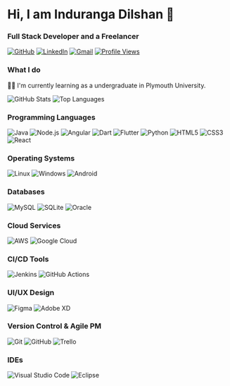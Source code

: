 # Hi, I am Induranga Dilshan 👋

### Full Stack Developer and a Freelancer

[![GitHub](https://img.shields.io/badge/GitHub-%2312100E.svg?style=flat-square&logo=github&logoColor=white)](https://github.com/Induranga2003)
[![LinkedIn](https://img.shields.io/badge/LinkedIn-blue.svg?style=flat-square&logo=linkedin)](https://linkedin.com/in/your-profile)
[![Gmail](https://img.shields.io/badge/Gmail-D14836?style=flat-square&logo=gmail&logoColor=white)](mailto:your-email@gmail.com)
[![Profile Views](https://komarev.com/ghpvc/?username=your-profile&label=Profile%20views)](https://github.com/Induranga2003)

### What I do
👨‍💻 I'm currently learning as a undergraduate in Plymouth University.

![GitHub Stats](https://github-readme-stats.vercel.app/api?username=Induranga2003&show_icons=true&theme=radical)
![Top Languages](https://github-readme-stats.vercel.app/api/top-langs/?username=Induranga2003&layout=compact&theme=radical)

### Programming Languages

![Java](https://img.shields.io/badge/Java-%23ED8B00.svg?style=flat-square&logo=java&logoColor=white)
![Node.js](https://img.shields.io/badge/Node.js-43853D.svg?style=flat-square&logo=node.js&logoColor=white)
![Angular](https://img.shields.io/badge/Angular-%23DD0031.svg?style=flat-square&logo=angular&logoColor=white)
![Dart](https://img.shields.io/badge/Dart-%230175C2.svg?style=flat-square&logo=dart&logoColor=white)
![Flutter](https://img.shields.io/badge/Flutter-%2302569B.svg?style=flat-square&logo=flutter&logoColor=white)
![Python](https://img.shields.io/badge/Python-3670A0?style=flat-square&logo=python&logoColor=ffdd54)
![HTML5](https://img.shields.io/badge/HTML5-%23E34F26.svg?style=flat-square&logo=html5&logoColor=white)
![CSS3](https://img.shields.io/badge/CSS3-%231572B6.svg?style=flat-square&logo=css3&logoColor=white)
![React](https://img.shields.io/badge/React-%2320232a.svg?style=flat-square&logo=react&logoColor=%2361DAFB)

### Operating Systems

![Linux](https://img.shields.io/badge/Linux-FCC624?style=flat-square&logo=linux&logoColor=black)
![Windows](https://img.shields.io/badge/Windows-0078D6?style=flat-square&logo=windows&logoColor=white)
![Android](https://img.shields.io/badge/Android-%233DDC84.svg?style=flat-square&logo=android&logoColor=white)

### Databases

![MySQL](https://img.shields.io/badge/MySQL-%2300f.svg?style=flat-square&logo=mysql&logoColor=white)
![SQLite](https://img.shields.io/badge/SQLite-%2307405e.svg?style=flat-square&logo=sqlite&logoColor=white)
![Oracle](https://img.shields.io/badge/Oracle-F80000.svg?style=flat-square&logo=oracle&logoColor=white)

### Cloud Services

![AWS](https://img.shields.io/badge/Amazon%20AWS-%23232F3E.svg?style=flat-square&logo=amazon-aws&logoColor=white)
![Google Cloud](https://img.shields.io/badge/Google%20Cloud-%234285F4.svg?style=flat-square&logo=google-cloud&logoColor=white)

### CI/CD Tools

![Jenkins](https://img.shields.io/badge/Jenkins-%232C5263.svg?style=flat-square&logo=jenkins&logoColor=white)
![GitHub Actions](https://img.shields.io/badge/GitHub%20Actions-%232671E5.svg?style=flat-square&logo=githubactions&logoColor=white)

### UI/UX Design

![Figma](https://img.shields.io/badge/Figma-%23F24E1E.svg?style=flat-square&logo=figma&logoColor=white)
![Adobe XD](https://img.shields.io/badge/Adobe%20XD-FF61F6.svg?style=flat-square&logo=adobexd&logoColor=white)

### Version Control & Agile PM

![Git](https://img.shields.io/badge/Git-%23F05033.svg?style=flat-square&logo=git&logoColor=white)
![GitHub](https://img.shields.io/badge/GitHub-%2312100E.svg?style=flat-square&logo=github&logoColor=white)
![Trello](https://img.shields.io/badge/Trello-%23026AA7.svg?style=flat-square&logo=trello&logoColor=white)

### IDEs

![Visual Studio Code](https://img.shields.io/badge/Visual%20Studio%20Code-%23007ACC.svg?style=flat-square&logo=visual-studio-code&logoColor=white)
![Eclipse](https://img.shields.io/badge/Eclipse-%232C2255.svg?style=flat-square&logo=eclipse&logoColor=white)
